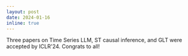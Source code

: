 ```yaml
---
layout: post
date: 2024-01-16
inline: true
---
```

Three papers on Time Series LLM, ST causal inference, and GLT were accepted by ICLR'24. Congrats to all!